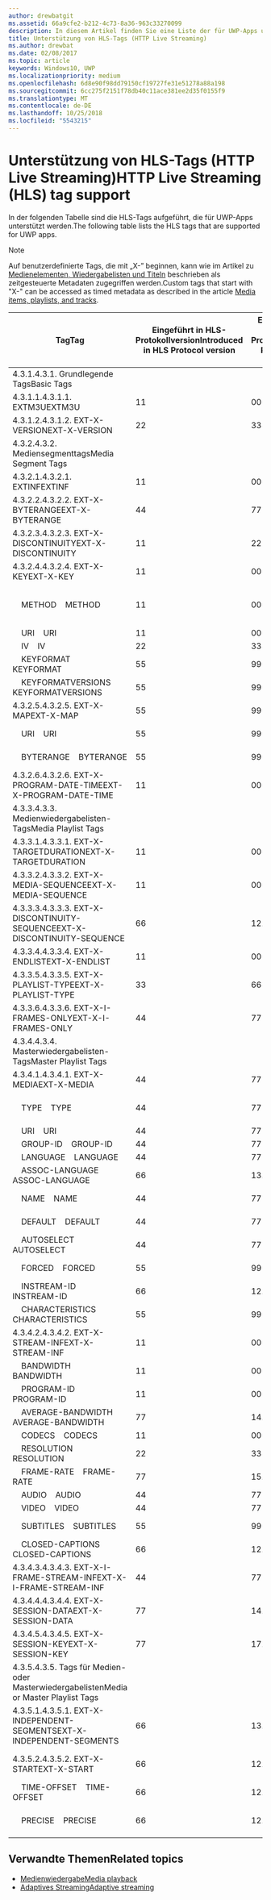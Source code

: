 ```yaml
---
author: drewbatgit
ms.assetid: 66a9cfe2-b212-4c73-8a36-963c33270099
description: In diesem Artikel finden Sie eine Liste der für UWP-Apps unterstützten Tags für das HLS-Protokoll (HTTP Live Streaming).
title: Unterstützung von HLS-Tags (HTTP Live Streaming)
ms.author: drewbat
ms.date: 02/08/2017
ms.topic: article
keywords: Windows10, UWP
ms.localizationpriority: medium
ms.openlocfilehash: 6d8e90f98dd79150cf19727fe31e51278a88a198
ms.sourcegitcommit: 6cc275f2151f78db40c11ace381ee2d35f0155f9
ms.translationtype: MT
ms.contentlocale: de-DE
ms.lasthandoff: 10/25/2018
ms.locfileid: "5543215"
---
```

# <a name="http-live-streaming-hls-tag-support"></a><span data-ttu-id="fa76d-104">Unterstützung von HLS-Tags (HTTP Live Streaming)</span><span class="sxs-lookup"><span data-stu-id="fa76d-104">HTTP Live Streaming (HLS) tag support</span></span>
<span data-ttu-id="fa76d-105">In der folgenden Tabelle sind die HLS-Tags aufgeführt, die für UWP-Apps unterstützt werden.</span><span class="sxs-lookup"><span data-stu-id="fa76d-105">The following table lists the HLS tags that are supported for UWP apps.</span></span>

> [!NOTE] 
> <span data-ttu-id="fa76d-106">Auf benutzerdefinierte Tags, die mit „X-” beginnen, kann wie im Artikel zu [Medienelementen, Wiedergabelisten und Titeln](media-playback-with-mediasource.md) beschrieben als zeitgesteuerte Metadaten zugegriffen werden.</span><span class="sxs-lookup"><span data-stu-id="fa76d-106">Custom tags that start with "X-" can be accessed as timed metadata as described in the article [Media items, playlists, and tracks](media-playback-with-mediasource.md).</span></span>

|<span data-ttu-id="fa76d-107">Tag</span><span class="sxs-lookup"><span data-stu-id="fa76d-107">Tag</span></span> |<span data-ttu-id="fa76d-108">Eingeführt in HLS-Protokollversion</span><span class="sxs-lookup"><span data-stu-id="fa76d-108">Introduced in HLS Protocol version</span></span>|<span data-ttu-id="fa76d-109">Entwurfsversion des HLS-Protokolldokuments</span><span class="sxs-lookup"><span data-stu-id="fa76d-109">HLS Protocol Document Draft Version</span></span>|<span data-ttu-id="fa76d-110">Erforderlich auf dem Client</span><span class="sxs-lookup"><span data-stu-id="fa76d-110">Required on Client</span></span>|<span data-ttu-id="fa76d-111">Juliversion von Windows 10</span><span class="sxs-lookup"><span data-stu-id="fa76d-111">July release of Windows 10</span></span>|<span data-ttu-id="fa76d-112">Windows 10, Version 1511</span><span class="sxs-lookup"><span data-stu-id="fa76d-112">Windows 10, Version 1511</span></span>|<span data-ttu-id="fa76d-113">Windows 10, Version 1607</span><span class="sxs-lookup"><span data-stu-id="fa76d-113">Windows 10, Version 1607</span></span> |
|---------------------|-----------|--------------|---------|--------------|-----|-----|
|<span data-ttu-id="fa76d-114">4.3.1.</span><span class="sxs-lookup"><span data-stu-id="fa76d-114">4.3.1.</span></span>  <span data-ttu-id="fa76d-115">Grundlegende Tags</span><span class="sxs-lookup"><span data-stu-id="fa76d-115">Basic Tags</span></span>                 |             |                   |         |             |     |    |
| <span data-ttu-id="fa76d-116">4.3.1.1.</span><span class="sxs-lookup"><span data-stu-id="fa76d-116">4.3.1.1.</span></span>  <span data-ttu-id="fa76d-117">EXTM3U</span><span class="sxs-lookup"><span data-stu-id="fa76d-117">EXTM3U</span></span> |<span data-ttu-id="fa76d-118">1</span><span class="sxs-lookup"><span data-stu-id="fa76d-118">1</span></span>|<span data-ttu-id="fa76d-119">0</span><span class="sxs-lookup"><span data-stu-id="fa76d-119">0</span></span>|<span data-ttu-id="fa76d-120">ERFORDERLICH</span><span class="sxs-lookup"><span data-stu-id="fa76d-120">REQUIRED</span></span>|<span data-ttu-id="fa76d-121">Unterstützt</span><span class="sxs-lookup"><span data-stu-id="fa76d-121">Supported</span></span>|<span data-ttu-id="fa76d-122">Unterstützt</span><span class="sxs-lookup"><span data-stu-id="fa76d-122">Supported</span></span>|<span data-ttu-id="fa76d-123">Unterstützt</span><span class="sxs-lookup"><span data-stu-id="fa76d-123">Supported</span></span>|
| <span data-ttu-id="fa76d-124">4.3.1.2.</span><span class="sxs-lookup"><span data-stu-id="fa76d-124">4.3.1.2.</span></span>  <span data-ttu-id="fa76d-125">EXT-X-VERSION</span><span class="sxs-lookup"><span data-stu-id="fa76d-125">EXT-X-VERSION</span></span> |<span data-ttu-id="fa76d-126">2</span><span class="sxs-lookup"><span data-stu-id="fa76d-126">2</span></span>|<span data-ttu-id="fa76d-127">3</span><span class="sxs-lookup"><span data-stu-id="fa76d-127">3</span></span>|<span data-ttu-id="fa76d-128">ERFORDERLICH</span><span class="sxs-lookup"><span data-stu-id="fa76d-128">REQUIRED</span></span>|<span data-ttu-id="fa76d-129">Unterstützt</span><span class="sxs-lookup"><span data-stu-id="fa76d-129">Supported</span></span>|<span data-ttu-id="fa76d-130">Unterstützt</span><span class="sxs-lookup"><span data-stu-id="fa76d-130">Supported</span></span>|<span data-ttu-id="fa76d-131">Unterstützt</span><span class="sxs-lookup"><span data-stu-id="fa76d-131">Supported</span></span>
|<span data-ttu-id="fa76d-132">4.3.2.</span><span class="sxs-lookup"><span data-stu-id="fa76d-132">4.3.2.</span></span>  <span data-ttu-id="fa76d-133">Mediensegmenttags</span><span class="sxs-lookup"><span data-stu-id="fa76d-133">Media Segment Tags</span></span>                 |             |                   |         |             |     |    | 
| <span data-ttu-id="fa76d-134">4.3.2.1.</span><span class="sxs-lookup"><span data-stu-id="fa76d-134">4.3.2.1.</span></span>  <span data-ttu-id="fa76d-135">EXTINF</span><span class="sxs-lookup"><span data-stu-id="fa76d-135">EXTINF</span></span>  |<span data-ttu-id="fa76d-136">1</span><span class="sxs-lookup"><span data-stu-id="fa76d-136">1</span></span>|<span data-ttu-id="fa76d-137">0</span><span class="sxs-lookup"><span data-stu-id="fa76d-137">0</span></span>|<span data-ttu-id="fa76d-138">ERFORDERLICH</span><span class="sxs-lookup"><span data-stu-id="fa76d-138">REQUIRED</span></span>|<span data-ttu-id="fa76d-139">Unterstützt</span><span class="sxs-lookup"><span data-stu-id="fa76d-139">Supported</span></span>|<span data-ttu-id="fa76d-140">Unterstützt</span><span class="sxs-lookup"><span data-stu-id="fa76d-140">Supported</span></span>|<span data-ttu-id="fa76d-141">Unterstützt</span><span class="sxs-lookup"><span data-stu-id="fa76d-141">Supported</span></span>
| <span data-ttu-id="fa76d-142">4.3.2.2.</span><span class="sxs-lookup"><span data-stu-id="fa76d-142">4.3.2.2.</span></span>  <span data-ttu-id="fa76d-143">EXT-X-BYTERANGE</span><span class="sxs-lookup"><span data-stu-id="fa76d-143">EXT-X-BYTERANGE</span></span> |<span data-ttu-id="fa76d-144">4</span><span class="sxs-lookup"><span data-stu-id="fa76d-144">4</span></span>|<span data-ttu-id="fa76d-145">7</span><span class="sxs-lookup"><span data-stu-id="fa76d-145">7</span></span>|<span data-ttu-id="fa76d-146">OPTIONAL</span><span class="sxs-lookup"><span data-stu-id="fa76d-146">OPTIONAL</span></span>|<span data-ttu-id="fa76d-147">Unterstützt</span><span class="sxs-lookup"><span data-stu-id="fa76d-147">Supported</span></span>|<span data-ttu-id="fa76d-148">Unterstützt</span><span class="sxs-lookup"><span data-stu-id="fa76d-148">Supported</span></span>|<span data-ttu-id="fa76d-149">Unterstützt</span><span class="sxs-lookup"><span data-stu-id="fa76d-149">Supported</span></span>|
| <span data-ttu-id="fa76d-150">4.3.2.3.</span><span class="sxs-lookup"><span data-stu-id="fa76d-150">4.3.2.3.</span></span>  <span data-ttu-id="fa76d-151">EXT-X-DISCONTINUITY</span><span class="sxs-lookup"><span data-stu-id="fa76d-151">EXT-X-DISCONTINUITY</span></span> |<span data-ttu-id="fa76d-152">1</span><span class="sxs-lookup"><span data-stu-id="fa76d-152">1</span></span>|<span data-ttu-id="fa76d-153">2</span><span class="sxs-lookup"><span data-stu-id="fa76d-153">2</span></span>|<span data-ttu-id="fa76d-154">OPTIONAL</span><span class="sxs-lookup"><span data-stu-id="fa76d-154">OPTIONAL</span></span>|<span data-ttu-id="fa76d-155">Unterstützt</span><span class="sxs-lookup"><span data-stu-id="fa76d-155">Supported</span></span>|<span data-ttu-id="fa76d-156">Unterstützt</span><span class="sxs-lookup"><span data-stu-id="fa76d-156">Supported</span></span>|<span data-ttu-id="fa76d-157">Unterstützt</span><span class="sxs-lookup"><span data-stu-id="fa76d-157">Supported</span></span>|
| <span data-ttu-id="fa76d-158">4.3.2.4.</span><span class="sxs-lookup"><span data-stu-id="fa76d-158">4.3.2.4.</span></span>  <span data-ttu-id="fa76d-159">EXT-X-KEY</span><span class="sxs-lookup"><span data-stu-id="fa76d-159">EXT-X-KEY</span></span> |<span data-ttu-id="fa76d-160">1</span><span class="sxs-lookup"><span data-stu-id="fa76d-160">1</span></span>|<span data-ttu-id="fa76d-161">0</span><span class="sxs-lookup"><span data-stu-id="fa76d-161">0</span></span>|<span data-ttu-id="fa76d-162">OPTIONAL</span><span class="sxs-lookup"><span data-stu-id="fa76d-162">OPTIONAL</span></span>|<span data-ttu-id="fa76d-163">Unterstützt</span><span class="sxs-lookup"><span data-stu-id="fa76d-163">Supported</span></span>|<span data-ttu-id="fa76d-164">Unterstützt</span><span class="sxs-lookup"><span data-stu-id="fa76d-164">Supported</span></span>|<span data-ttu-id="fa76d-165">Unterstützt</span><span class="sxs-lookup"><span data-stu-id="fa76d-165">Supported</span></span>|
|<span data-ttu-id="fa76d-166">&nbsp;&nbsp;&nbsp; METHOD</span><span class="sxs-lookup"><span data-stu-id="fa76d-166">&nbsp;&nbsp;&nbsp; METHOD</span></span>|<span data-ttu-id="fa76d-167">1</span><span class="sxs-lookup"><span data-stu-id="fa76d-167">1</span></span>|<span data-ttu-id="fa76d-168">0</span><span class="sxs-lookup"><span data-stu-id="fa76d-168">0</span></span>|<span data-ttu-id="fa76d-169">Attribut</span><span class="sxs-lookup"><span data-stu-id="fa76d-169">Attribute</span></span>|<span data-ttu-id="fa76d-170">„NONE, AES-128”</span><span class="sxs-lookup"><span data-stu-id="fa76d-170">"NONE, AES-128"</span></span>|<span data-ttu-id="fa76d-171">„NONE, AES-128”</span><span class="sxs-lookup"><span data-stu-id="fa76d-171">"NONE, AES-128"</span></span>|<span data-ttu-id="fa76d-172">„NONE, AES-128, SAMPLE-AES”</span><span class="sxs-lookup"><span data-stu-id="fa76d-172">"NONE, AES-128, SAMPLE-AES"</span></span>|
|<span data-ttu-id="fa76d-173">&nbsp;&nbsp;&nbsp; URI</span><span class="sxs-lookup"><span data-stu-id="fa76d-173">&nbsp;&nbsp;&nbsp; URI</span></span>|<span data-ttu-id="fa76d-174">1</span><span class="sxs-lookup"><span data-stu-id="fa76d-174">1</span></span>|<span data-ttu-id="fa76d-175">0</span><span class="sxs-lookup"><span data-stu-id="fa76d-175">0</span></span>|<span data-ttu-id="fa76d-176">Attribut</span><span class="sxs-lookup"><span data-stu-id="fa76d-176">Attribute</span></span>|<span data-ttu-id="fa76d-177">Unterstützt</span><span class="sxs-lookup"><span data-stu-id="fa76d-177">Supported</span></span>|<span data-ttu-id="fa76d-178">Unterstützt</span><span class="sxs-lookup"><span data-stu-id="fa76d-178">Supported</span></span>|<span data-ttu-id="fa76d-179">Unterstützt</span><span class="sxs-lookup"><span data-stu-id="fa76d-179">Supported</span></span>|
|<span data-ttu-id="fa76d-180">&nbsp;&nbsp;&nbsp; IV</span><span class="sxs-lookup"><span data-stu-id="fa76d-180">&nbsp;&nbsp;&nbsp; IV</span></span>|<span data-ttu-id="fa76d-181">2</span><span class="sxs-lookup"><span data-stu-id="fa76d-181">2</span></span>|<span data-ttu-id="fa76d-182">3</span><span class="sxs-lookup"><span data-stu-id="fa76d-182">3</span></span>|<span data-ttu-id="fa76d-183">Attribut</span><span class="sxs-lookup"><span data-stu-id="fa76d-183">Attribute</span></span>|<span data-ttu-id="fa76d-184">Unterstützt</span><span class="sxs-lookup"><span data-stu-id="fa76d-184">Supported</span></span>|<span data-ttu-id="fa76d-185">Unterstützt</span><span class="sxs-lookup"><span data-stu-id="fa76d-185">Supported</span></span>|<span data-ttu-id="fa76d-186">Unterstützt</span><span class="sxs-lookup"><span data-stu-id="fa76d-186">Supported</span></span>|
|<span data-ttu-id="fa76d-187">&nbsp;&nbsp;&nbsp; KEYFORMAT</span><span class="sxs-lookup"><span data-stu-id="fa76d-187">&nbsp;&nbsp;&nbsp; KEYFORMAT</span></span>|<span data-ttu-id="fa76d-188">5</span><span class="sxs-lookup"><span data-stu-id="fa76d-188">5</span></span>|<span data-ttu-id="fa76d-189">9</span><span class="sxs-lookup"><span data-stu-id="fa76d-189">9</span></span>|<span data-ttu-id="fa76d-190">Attribut</span><span class="sxs-lookup"><span data-stu-id="fa76d-190">Attribute</span></span>|<span data-ttu-id="fa76d-191">Nicht unterstützt</span><span class="sxs-lookup"><span data-stu-id="fa76d-191">Not Supported</span></span>|<span data-ttu-id="fa76d-192">Nicht unterstützt</span><span class="sxs-lookup"><span data-stu-id="fa76d-192">Not Supported</span></span>|<span data-ttu-id="fa76d-193">Nicht unterstützt</span><span class="sxs-lookup"><span data-stu-id="fa76d-193">Not Supported</span></span>|
|<span data-ttu-id="fa76d-194">&nbsp;&nbsp;&nbsp; KEYFORMATVERSIONS</span><span class="sxs-lookup"><span data-stu-id="fa76d-194">&nbsp;&nbsp;&nbsp; KEYFORMATVERSIONS</span></span>|<span data-ttu-id="fa76d-195">5</span><span class="sxs-lookup"><span data-stu-id="fa76d-195">5</span></span>|<span data-ttu-id="fa76d-196">9</span><span class="sxs-lookup"><span data-stu-id="fa76d-196">9</span></span>|<span data-ttu-id="fa76d-197">Attribut</span><span class="sxs-lookup"><span data-stu-id="fa76d-197">Attribute</span></span>|<span data-ttu-id="fa76d-198">Nicht unterstützt</span><span class="sxs-lookup"><span data-stu-id="fa76d-198">Not Supported</span></span>|<span data-ttu-id="fa76d-199">Nicht unterstützt</span><span class="sxs-lookup"><span data-stu-id="fa76d-199">Not Supported</span></span>|<span data-ttu-id="fa76d-200">Nicht unterstützt</span><span class="sxs-lookup"><span data-stu-id="fa76d-200">Not Supported</span></span>|
| <span data-ttu-id="fa76d-201">4.3.2.5.</span><span class="sxs-lookup"><span data-stu-id="fa76d-201">4.3.2.5.</span></span>  <span data-ttu-id="fa76d-202">EXT-X-MAP</span><span class="sxs-lookup"><span data-stu-id="fa76d-202">EXT-X-MAP</span></span> |<span data-ttu-id="fa76d-203">5</span><span class="sxs-lookup"><span data-stu-id="fa76d-203">5</span></span>|<span data-ttu-id="fa76d-204">9</span><span class="sxs-lookup"><span data-stu-id="fa76d-204">9</span></span>|<span data-ttu-id="fa76d-205">OPTIONAL</span><span class="sxs-lookup"><span data-stu-id="fa76d-205">OPTIONAL</span></span>|<span data-ttu-id="fa76d-206">Nicht unterstützt</span><span class="sxs-lookup"><span data-stu-id="fa76d-206">Not Supported</span></span>|<span data-ttu-id="fa76d-207">Nicht unterstützt</span><span class="sxs-lookup"><span data-stu-id="fa76d-207">Not Supported</span></span>|<span data-ttu-id="fa76d-208">Nicht unterstützt</span><span class="sxs-lookup"><span data-stu-id="fa76d-208">Not Supported</span></span>|
|<span data-ttu-id="fa76d-209">&nbsp;&nbsp;&nbsp; URI</span><span class="sxs-lookup"><span data-stu-id="fa76d-209">&nbsp;&nbsp;&nbsp; URI</span></span>|<span data-ttu-id="fa76d-210">5</span><span class="sxs-lookup"><span data-stu-id="fa76d-210">5</span></span>|<span data-ttu-id="fa76d-211">9</span><span class="sxs-lookup"><span data-stu-id="fa76d-211">9</span></span>|<span data-ttu-id="fa76d-212">Attribut</span><span class="sxs-lookup"><span data-stu-id="fa76d-212">Attribute</span></span>|<span data-ttu-id="fa76d-213">Nicht unterstützt</span><span class="sxs-lookup"><span data-stu-id="fa76d-213">Not Supported</span></span>|<span data-ttu-id="fa76d-214">Nicht unterstützt</span><span class="sxs-lookup"><span data-stu-id="fa76d-214">Not Supported</span></span>|<span data-ttu-id="fa76d-215">Nicht unterstützt</span><span class="sxs-lookup"><span data-stu-id="fa76d-215">Not Supported</span></span>|
|<span data-ttu-id="fa76d-216">&nbsp;&nbsp;&nbsp; BYTERANGE</span><span class="sxs-lookup"><span data-stu-id="fa76d-216">&nbsp;&nbsp;&nbsp; BYTERANGE</span></span>|<span data-ttu-id="fa76d-217">5</span><span class="sxs-lookup"><span data-stu-id="fa76d-217">5</span></span>|<span data-ttu-id="fa76d-218">9</span><span class="sxs-lookup"><span data-stu-id="fa76d-218">9</span></span>|<span data-ttu-id="fa76d-219">Attribut</span><span class="sxs-lookup"><span data-stu-id="fa76d-219">Attribute</span></span>|<span data-ttu-id="fa76d-220">Nicht unterstützt</span><span class="sxs-lookup"><span data-stu-id="fa76d-220">Not Supported</span></span>|<span data-ttu-id="fa76d-221">Nicht unterstützt</span><span class="sxs-lookup"><span data-stu-id="fa76d-221">Not Supported</span></span>|<span data-ttu-id="fa76d-222">Nicht unterstützt</span><span class="sxs-lookup"><span data-stu-id="fa76d-222">Not Supported</span></span>|
| <span data-ttu-id="fa76d-223">4.3.2.6.</span><span class="sxs-lookup"><span data-stu-id="fa76d-223">4.3.2.6.</span></span>  <span data-ttu-id="fa76d-224">EXT-X-PROGRAM-DATE-TIME</span><span class="sxs-lookup"><span data-stu-id="fa76d-224">EXT-X-PROGRAM-DATE-TIME</span></span> |<span data-ttu-id="fa76d-225">1</span><span class="sxs-lookup"><span data-stu-id="fa76d-225">1</span></span>|<span data-ttu-id="fa76d-226">0</span><span class="sxs-lookup"><span data-stu-id="fa76d-226">0</span></span>|<span data-ttu-id="fa76d-227">OPTIONAL</span><span class="sxs-lookup"><span data-stu-id="fa76d-227">OPTIONAL</span></span>|<span data-ttu-id="fa76d-228">Nicht unterstützt</span><span class="sxs-lookup"><span data-stu-id="fa76d-228">Not Supported</span></span>|<span data-ttu-id="fa76d-229">Nicht unterstützt</span><span class="sxs-lookup"><span data-stu-id="fa76d-229">Not Supported</span></span>|<span data-ttu-id="fa76d-230">Nicht unterstützt</span><span class="sxs-lookup"><span data-stu-id="fa76d-230">Not Supported</span></span>|
|<span data-ttu-id="fa76d-231">4.3.3.</span><span class="sxs-lookup"><span data-stu-id="fa76d-231">4.3.3.</span></span>  <span data-ttu-id="fa76d-232">Medienwiedergabelisten-Tags</span><span class="sxs-lookup"><span data-stu-id="fa76d-232">Media Playlist Tags</span></span>                 |             |                   |         |             |     |    | 
| <span data-ttu-id="fa76d-233">4.3.3.1.</span><span class="sxs-lookup"><span data-stu-id="fa76d-233">4.3.3.1.</span></span>  <span data-ttu-id="fa76d-234">EXT-X-TARGETDURATION</span><span class="sxs-lookup"><span data-stu-id="fa76d-234">EXT-X-TARGETDURATION</span></span>  |<span data-ttu-id="fa76d-235">1</span><span class="sxs-lookup"><span data-stu-id="fa76d-235">1</span></span>|<span data-ttu-id="fa76d-236">0</span><span class="sxs-lookup"><span data-stu-id="fa76d-236">0</span></span>|<span data-ttu-id="fa76d-237">ERFORDERLICH</span><span class="sxs-lookup"><span data-stu-id="fa76d-237">REQUIRED</span></span>|<span data-ttu-id="fa76d-238">Unterstützt</span><span class="sxs-lookup"><span data-stu-id="fa76d-238">Supported</span></span>|<span data-ttu-id="fa76d-239">Unterstützt</span><span class="sxs-lookup"><span data-stu-id="fa76d-239">Supported</span></span>|<span data-ttu-id="fa76d-240">Unterstützt</span><span class="sxs-lookup"><span data-stu-id="fa76d-240">Supported</span></span>|
| <span data-ttu-id="fa76d-241">4.3.3.2.</span><span class="sxs-lookup"><span data-stu-id="fa76d-241">4.3.3.2.</span></span>  <span data-ttu-id="fa76d-242">EXT-X-MEDIA-SEQUENCE</span><span class="sxs-lookup"><span data-stu-id="fa76d-242">EXT-X-MEDIA-SEQUENCE</span></span>  |<span data-ttu-id="fa76d-243">1</span><span class="sxs-lookup"><span data-stu-id="fa76d-243">1</span></span>|<span data-ttu-id="fa76d-244">0</span><span class="sxs-lookup"><span data-stu-id="fa76d-244">0</span></span>|<span data-ttu-id="fa76d-245">OPTIONAL</span><span class="sxs-lookup"><span data-stu-id="fa76d-245">OPTIONAL</span></span>|<span data-ttu-id="fa76d-246">Unterstützt</span><span class="sxs-lookup"><span data-stu-id="fa76d-246">Supported</span></span>|<span data-ttu-id="fa76d-247">Unterstützt</span><span class="sxs-lookup"><span data-stu-id="fa76d-247">Supported</span></span>|<span data-ttu-id="fa76d-248">Unterstützt</span><span class="sxs-lookup"><span data-stu-id="fa76d-248">Supported</span></span>|
| <span data-ttu-id="fa76d-249">4.3.3.3.</span><span class="sxs-lookup"><span data-stu-id="fa76d-249">4.3.3.3.</span></span>  <span data-ttu-id="fa76d-250">EXT-X-DISCONTINUITY-SEQUENCE</span><span class="sxs-lookup"><span data-stu-id="fa76d-250">EXT-X-DISCONTINUITY-SEQUENCE</span></span>|<span data-ttu-id="fa76d-251">6</span><span class="sxs-lookup"><span data-stu-id="fa76d-251">6</span></span>|<span data-ttu-id="fa76d-252">12</span><span class="sxs-lookup"><span data-stu-id="fa76d-252">12</span></span>|<span data-ttu-id="fa76d-253">OPTIONAL</span><span class="sxs-lookup"><span data-stu-id="fa76d-253">OPTIONAL</span></span>|<span data-ttu-id="fa76d-254">Nicht unterstützt</span><span class="sxs-lookup"><span data-stu-id="fa76d-254">Not Supported</span></span>|<span data-ttu-id="fa76d-255">Nicht unterstützt</span><span class="sxs-lookup"><span data-stu-id="fa76d-255">Not Supported</span></span>|<span data-ttu-id="fa76d-256">Nicht unterstützt</span><span class="sxs-lookup"><span data-stu-id="fa76d-256">Not Supported</span></span>|
| <span data-ttu-id="fa76d-257">4.3.3.4.</span><span class="sxs-lookup"><span data-stu-id="fa76d-257">4.3.3.4.</span></span>  <span data-ttu-id="fa76d-258">EXT-X-ENDLIST</span><span class="sxs-lookup"><span data-stu-id="fa76d-258">EXT-X-ENDLIST</span></span> |<span data-ttu-id="fa76d-259">1</span><span class="sxs-lookup"><span data-stu-id="fa76d-259">1</span></span>|<span data-ttu-id="fa76d-260">0</span><span class="sxs-lookup"><span data-stu-id="fa76d-260">0</span></span>|<span data-ttu-id="fa76d-261">OPTIONAL</span><span class="sxs-lookup"><span data-stu-id="fa76d-261">OPTIONAL</span></span>|<span data-ttu-id="fa76d-262">Unterstützt</span><span class="sxs-lookup"><span data-stu-id="fa76d-262">Supported</span></span>|<span data-ttu-id="fa76d-263">Unterstützt</span><span class="sxs-lookup"><span data-stu-id="fa76d-263">Supported</span></span>|<span data-ttu-id="fa76d-264">Unterstützt</span><span class="sxs-lookup"><span data-stu-id="fa76d-264">Supported</span></span>|
| <span data-ttu-id="fa76d-265">4.3.3.5.</span><span class="sxs-lookup"><span data-stu-id="fa76d-265">4.3.3.5.</span></span>  <span data-ttu-id="fa76d-266">EXT-X-PLAYLIST-TYPE</span><span class="sxs-lookup"><span data-stu-id="fa76d-266">EXT-X-PLAYLIST-TYPE</span></span> |<span data-ttu-id="fa76d-267">3</span><span class="sxs-lookup"><span data-stu-id="fa76d-267">3</span></span>|<span data-ttu-id="fa76d-268">6</span><span class="sxs-lookup"><span data-stu-id="fa76d-268">6</span></span>|<span data-ttu-id="fa76d-269">OPTIONAL</span><span class="sxs-lookup"><span data-stu-id="fa76d-269">OPTIONAL</span></span>|<span data-ttu-id="fa76d-270">Unterstützt</span><span class="sxs-lookup"><span data-stu-id="fa76d-270">Supported</span></span>|<span data-ttu-id="fa76d-271">Unterstützt</span><span class="sxs-lookup"><span data-stu-id="fa76d-271">Supported</span></span>|<span data-ttu-id="fa76d-272">Unterstützt</span><span class="sxs-lookup"><span data-stu-id="fa76d-272">Supported</span></span>|
| <span data-ttu-id="fa76d-273">4.3.3.6.</span><span class="sxs-lookup"><span data-stu-id="fa76d-273">4.3.3.6.</span></span>  <span data-ttu-id="fa76d-274">EXT-X-I-FRAMES-ONLY</span><span class="sxs-lookup"><span data-stu-id="fa76d-274">EXT-X-I-FRAMES-ONLY</span></span> |<span data-ttu-id="fa76d-275">4</span><span class="sxs-lookup"><span data-stu-id="fa76d-275">4</span></span>|<span data-ttu-id="fa76d-276">7</span><span class="sxs-lookup"><span data-stu-id="fa76d-276">7</span></span>|<span data-ttu-id="fa76d-277">OPTIONAL</span><span class="sxs-lookup"><span data-stu-id="fa76d-277">OPTIONAL</span></span>|<span data-ttu-id="fa76d-278">Nicht unterstützt</span><span class="sxs-lookup"><span data-stu-id="fa76d-278">Not Supported</span></span>|<span data-ttu-id="fa76d-279">Nicht unterstützt</span><span class="sxs-lookup"><span data-stu-id="fa76d-279">Not Supported</span></span>|<span data-ttu-id="fa76d-280">Nicht unterstützt</span><span class="sxs-lookup"><span data-stu-id="fa76d-280">Not Supported</span></span>|
|<span data-ttu-id="fa76d-281">4.3.4.</span><span class="sxs-lookup"><span data-stu-id="fa76d-281">4.3.4.</span></span>  <span data-ttu-id="fa76d-282">Masterwiedergabelisten-Tags</span><span class="sxs-lookup"><span data-stu-id="fa76d-282">Master Playlist Tags</span></span>                 |             |                   |         |             |     |    |
| <span data-ttu-id="fa76d-283">4.3.4.1.</span><span class="sxs-lookup"><span data-stu-id="fa76d-283">4.3.4.1.</span></span>  <span data-ttu-id="fa76d-284">EXT-X-MEDIA</span><span class="sxs-lookup"><span data-stu-id="fa76d-284">EXT-X-MEDIA</span></span> |<span data-ttu-id="fa76d-285">4</span><span class="sxs-lookup"><span data-stu-id="fa76d-285">4</span></span>|<span data-ttu-id="fa76d-286">7</span><span class="sxs-lookup"><span data-stu-id="fa76d-286">7</span></span>|<span data-ttu-id="fa76d-287">OPTIONAL</span><span class="sxs-lookup"><span data-stu-id="fa76d-287">OPTIONAL</span></span>|<span data-ttu-id="fa76d-288">Unterstützt</span><span class="sxs-lookup"><span data-stu-id="fa76d-288">Supported</span></span>|<span data-ttu-id="fa76d-289">Unterstützt</span><span class="sxs-lookup"><span data-stu-id="fa76d-289">Supported</span></span>|<span data-ttu-id="fa76d-290">Unterstützt</span><span class="sxs-lookup"><span data-stu-id="fa76d-290">Supported</span></span>|
|<span data-ttu-id="fa76d-291">&nbsp;&nbsp;&nbsp;  TYPE</span><span class="sxs-lookup"><span data-stu-id="fa76d-291">&nbsp;&nbsp;&nbsp;  TYPE</span></span>|<span data-ttu-id="fa76d-292">4</span><span class="sxs-lookup"><span data-stu-id="fa76d-292">4</span></span>|<span data-ttu-id="fa76d-293">7</span><span class="sxs-lookup"><span data-stu-id="fa76d-293">7</span></span>|<span data-ttu-id="fa76d-294">Attribut</span><span class="sxs-lookup"><span data-stu-id="fa76d-294">Attribute</span></span>|<span data-ttu-id="fa76d-295">„AUDIO, VIDEO”</span><span class="sxs-lookup"><span data-stu-id="fa76d-295">"AUDIO, VIDEO"</span></span>|<span data-ttu-id="fa76d-296">„AUDIO, VIDEO”</span><span class="sxs-lookup"><span data-stu-id="fa76d-296">"AUDIO, VIDEO"</span></span>|<span data-ttu-id="fa76d-297">„AUDIO, VIDEO, SUBTITLES”</span><span class="sxs-lookup"><span data-stu-id="fa76d-297">"AUDIO, VIDEO, SUBTITLES"</span></span>|
|<span data-ttu-id="fa76d-298">&nbsp;&nbsp;&nbsp;  URI</span><span class="sxs-lookup"><span data-stu-id="fa76d-298">&nbsp;&nbsp;&nbsp;  URI</span></span>|<span data-ttu-id="fa76d-299">4</span><span class="sxs-lookup"><span data-stu-id="fa76d-299">4</span></span>|<span data-ttu-id="fa76d-300">7</span><span class="sxs-lookup"><span data-stu-id="fa76d-300">7</span></span>|<span data-ttu-id="fa76d-301">Attribut</span><span class="sxs-lookup"><span data-stu-id="fa76d-301">Attribute</span></span>|<span data-ttu-id="fa76d-302">Unterstützt</span><span class="sxs-lookup"><span data-stu-id="fa76d-302">Supported</span></span>|<span data-ttu-id="fa76d-303">Unterstützt</span><span class="sxs-lookup"><span data-stu-id="fa76d-303">Supported</span></span>|<span data-ttu-id="fa76d-304">Unterstützt</span><span class="sxs-lookup"><span data-stu-id="fa76d-304">Supported</span></span>|
|<span data-ttu-id="fa76d-305">&nbsp;&nbsp;&nbsp;  GROUP-ID</span><span class="sxs-lookup"><span data-stu-id="fa76d-305">&nbsp;&nbsp;&nbsp;  GROUP-ID</span></span>|<span data-ttu-id="fa76d-306">4</span><span class="sxs-lookup"><span data-stu-id="fa76d-306">4</span></span>|<span data-ttu-id="fa76d-307">7</span><span class="sxs-lookup"><span data-stu-id="fa76d-307">7</span></span>|<span data-ttu-id="fa76d-308">Attribut</span><span class="sxs-lookup"><span data-stu-id="fa76d-308">Attribute</span></span>|<span data-ttu-id="fa76d-309">Unterstützt</span><span class="sxs-lookup"><span data-stu-id="fa76d-309">Supported</span></span>|<span data-ttu-id="fa76d-310">Unterstützt</span><span class="sxs-lookup"><span data-stu-id="fa76d-310">Supported</span></span>|<span data-ttu-id="fa76d-311">Unterstützt</span><span class="sxs-lookup"><span data-stu-id="fa76d-311">Supported</span></span>|
|<span data-ttu-id="fa76d-312">&nbsp;&nbsp;&nbsp;  LANGUAGE</span><span class="sxs-lookup"><span data-stu-id="fa76d-312">&nbsp;&nbsp;&nbsp;  LANGUAGE</span></span>|<span data-ttu-id="fa76d-313">4</span><span class="sxs-lookup"><span data-stu-id="fa76d-313">4</span></span>|<span data-ttu-id="fa76d-314">7</span><span class="sxs-lookup"><span data-stu-id="fa76d-314">7</span></span>|<span data-ttu-id="fa76d-315">Attribut</span><span class="sxs-lookup"><span data-stu-id="fa76d-315">Attribute</span></span>|<span data-ttu-id="fa76d-316">Unterstützt</span><span class="sxs-lookup"><span data-stu-id="fa76d-316">Supported</span></span>|<span data-ttu-id="fa76d-317">Unterstützt</span><span class="sxs-lookup"><span data-stu-id="fa76d-317">Supported</span></span>|<span data-ttu-id="fa76d-318">Unterstützt</span><span class="sxs-lookup"><span data-stu-id="fa76d-318">Supported</span></span>|
|<span data-ttu-id="fa76d-319">&nbsp;&nbsp;&nbsp;  ASSOC-LANGUAGE</span><span class="sxs-lookup"><span data-stu-id="fa76d-319">&nbsp;&nbsp;&nbsp;  ASSOC-LANGUAGE</span></span>|<span data-ttu-id="fa76d-320">6</span><span class="sxs-lookup"><span data-stu-id="fa76d-320">6</span></span>|<span data-ttu-id="fa76d-321">13</span><span class="sxs-lookup"><span data-stu-id="fa76d-321">13</span></span>|<span data-ttu-id="fa76d-322">Attribut</span><span class="sxs-lookup"><span data-stu-id="fa76d-322">Attribute</span></span>|<span data-ttu-id="fa76d-323">Nicht unterstützt</span><span class="sxs-lookup"><span data-stu-id="fa76d-323">Not Supported</span></span>|<span data-ttu-id="fa76d-324">Nicht unterstützt</span><span class="sxs-lookup"><span data-stu-id="fa76d-324">Not Supported</span></span>|<span data-ttu-id="fa76d-325">Nicht unterstützt</span><span class="sxs-lookup"><span data-stu-id="fa76d-325">Not Supported</span></span>|
|<span data-ttu-id="fa76d-326">&nbsp;&nbsp;&nbsp;  NAME</span><span class="sxs-lookup"><span data-stu-id="fa76d-326">&nbsp;&nbsp;&nbsp;  NAME</span></span>|<span data-ttu-id="fa76d-327">4</span><span class="sxs-lookup"><span data-stu-id="fa76d-327">4</span></span>|<span data-ttu-id="fa76d-328">7</span><span class="sxs-lookup"><span data-stu-id="fa76d-328">7</span></span>|<span data-ttu-id="fa76d-329">Attribut</span><span class="sxs-lookup"><span data-stu-id="fa76d-329">Attribute</span></span>|<span data-ttu-id="fa76d-330">Nicht unterstützt</span><span class="sxs-lookup"><span data-stu-id="fa76d-330">Not Supported</span></span>|<span data-ttu-id="fa76d-331">Nicht unterstützt</span><span class="sxs-lookup"><span data-stu-id="fa76d-331">Not Supported</span></span>|<span data-ttu-id="fa76d-332">Unterstützt</span><span class="sxs-lookup"><span data-stu-id="fa76d-332">Supported</span></span>|
|<span data-ttu-id="fa76d-333">&nbsp;&nbsp;&nbsp;  DEFAULT</span><span class="sxs-lookup"><span data-stu-id="fa76d-333">&nbsp;&nbsp;&nbsp;  DEFAULT</span></span>|<span data-ttu-id="fa76d-334">4</span><span class="sxs-lookup"><span data-stu-id="fa76d-334">4</span></span>|<span data-ttu-id="fa76d-335">7</span><span class="sxs-lookup"><span data-stu-id="fa76d-335">7</span></span>|<span data-ttu-id="fa76d-336">Attribut</span><span class="sxs-lookup"><span data-stu-id="fa76d-336">Attribute</span></span>|<span data-ttu-id="fa76d-337">Nicht unterstützt</span><span class="sxs-lookup"><span data-stu-id="fa76d-337">Not Supported</span></span>|<span data-ttu-id="fa76d-338">Nicht unterstützt</span><span class="sxs-lookup"><span data-stu-id="fa76d-338">Not Supported</span></span>|<span data-ttu-id="fa76d-339">Nicht unterstützt</span><span class="sxs-lookup"><span data-stu-id="fa76d-339">Not Supported</span></span>|
|<span data-ttu-id="fa76d-340">&nbsp;&nbsp;&nbsp;  AUTOSELECT</span><span class="sxs-lookup"><span data-stu-id="fa76d-340">&nbsp;&nbsp;&nbsp;  AUTOSELECT</span></span>|<span data-ttu-id="fa76d-341">4</span><span class="sxs-lookup"><span data-stu-id="fa76d-341">4</span></span>|<span data-ttu-id="fa76d-342">7</span><span class="sxs-lookup"><span data-stu-id="fa76d-342">7</span></span>|<span data-ttu-id="fa76d-343">Attribut</span><span class="sxs-lookup"><span data-stu-id="fa76d-343">Attribute</span></span>|<span data-ttu-id="fa76d-344">Nicht unterstützt</span><span class="sxs-lookup"><span data-stu-id="fa76d-344">Not Supported</span></span>|<span data-ttu-id="fa76d-345">Nicht unterstützt</span><span class="sxs-lookup"><span data-stu-id="fa76d-345">Not Supported</span></span>|<span data-ttu-id="fa76d-346">Nicht unterstützt</span><span class="sxs-lookup"><span data-stu-id="fa76d-346">Not Supported</span></span>|
|<span data-ttu-id="fa76d-347">&nbsp;&nbsp;&nbsp;  FORCED</span><span class="sxs-lookup"><span data-stu-id="fa76d-347">&nbsp;&nbsp;&nbsp;  FORCED</span></span>|<span data-ttu-id="fa76d-348">5</span><span class="sxs-lookup"><span data-stu-id="fa76d-348">5</span></span>|<span data-ttu-id="fa76d-349">9</span><span class="sxs-lookup"><span data-stu-id="fa76d-349">9</span></span>|<span data-ttu-id="fa76d-350">Attribut</span><span class="sxs-lookup"><span data-stu-id="fa76d-350">Attribute</span></span>|<span data-ttu-id="fa76d-351">Nicht unterstützt</span><span class="sxs-lookup"><span data-stu-id="fa76d-351">Not Supported</span></span>|<span data-ttu-id="fa76d-352">Nicht unterstützt</span><span class="sxs-lookup"><span data-stu-id="fa76d-352">Not Supported</span></span>|<span data-ttu-id="fa76d-353">Nicht unterstützt</span><span class="sxs-lookup"><span data-stu-id="fa76d-353">Not Supported</span></span>|
|<span data-ttu-id="fa76d-354">&nbsp;&nbsp;&nbsp;  INSTREAM-ID</span><span class="sxs-lookup"><span data-stu-id="fa76d-354">&nbsp;&nbsp;&nbsp;  INSTREAM-ID</span></span>|<span data-ttu-id="fa76d-355">6</span><span class="sxs-lookup"><span data-stu-id="fa76d-355">6</span></span>|<span data-ttu-id="fa76d-356">12</span><span class="sxs-lookup"><span data-stu-id="fa76d-356">12</span></span>|<span data-ttu-id="fa76d-357">Attribut</span><span class="sxs-lookup"><span data-stu-id="fa76d-357">Attribute</span></span>|<span data-ttu-id="fa76d-358">Nicht unterstützt</span><span class="sxs-lookup"><span data-stu-id="fa76d-358">Not Supported</span></span>|<span data-ttu-id="fa76d-359">Nicht unterstützt</span><span class="sxs-lookup"><span data-stu-id="fa76d-359">Not Supported</span></span>|<span data-ttu-id="fa76d-360">Nicht unterstützt</span><span class="sxs-lookup"><span data-stu-id="fa76d-360">Not Supported</span></span>|
|<span data-ttu-id="fa76d-361">&nbsp;&nbsp;&nbsp;  CHARACTERISTICS</span><span class="sxs-lookup"><span data-stu-id="fa76d-361">&nbsp;&nbsp;&nbsp;  CHARACTERISTICS</span></span>|<span data-ttu-id="fa76d-362">5</span><span class="sxs-lookup"><span data-stu-id="fa76d-362">5</span></span>|<span data-ttu-id="fa76d-363">9</span><span class="sxs-lookup"><span data-stu-id="fa76d-363">9</span></span>|<span data-ttu-id="fa76d-364">Attribut</span><span class="sxs-lookup"><span data-stu-id="fa76d-364">Attribute</span></span>|<span data-ttu-id="fa76d-365">Nicht unterstützt</span><span class="sxs-lookup"><span data-stu-id="fa76d-365">Not Supported</span></span>|<span data-ttu-id="fa76d-366">Nicht unterstützt</span><span class="sxs-lookup"><span data-stu-id="fa76d-366">Not Supported</span></span>|<span data-ttu-id="fa76d-367">Nicht unterstützt</span><span class="sxs-lookup"><span data-stu-id="fa76d-367">Not Supported</span></span>|
| <span data-ttu-id="fa76d-368">4.3.4.2.</span><span class="sxs-lookup"><span data-stu-id="fa76d-368">4.3.4.2.</span></span>  <span data-ttu-id="fa76d-369">EXT-X-STREAM-INF</span><span class="sxs-lookup"><span data-stu-id="fa76d-369">EXT-X-STREAM-INF</span></span>  |<span data-ttu-id="fa76d-370">1</span><span class="sxs-lookup"><span data-stu-id="fa76d-370">1</span></span>|<span data-ttu-id="fa76d-371">0</span><span class="sxs-lookup"><span data-stu-id="fa76d-371">0</span></span>|<span data-ttu-id="fa76d-372">ERFORDERLICH</span><span class="sxs-lookup"><span data-stu-id="fa76d-372">REQUIRED</span></span>|<span data-ttu-id="fa76d-373">Unterstützt</span><span class="sxs-lookup"><span data-stu-id="fa76d-373">Supported</span></span>|<span data-ttu-id="fa76d-374">Unterstützt</span><span class="sxs-lookup"><span data-stu-id="fa76d-374">Supported</span></span>|<span data-ttu-id="fa76d-375">Unterstützt</span><span class="sxs-lookup"><span data-stu-id="fa76d-375">Supported</span></span>|
|<span data-ttu-id="fa76d-376">&nbsp;&nbsp;&nbsp;  BANDWIDTH</span><span class="sxs-lookup"><span data-stu-id="fa76d-376">&nbsp;&nbsp;&nbsp;  BANDWIDTH</span></span>|<span data-ttu-id="fa76d-377">1</span><span class="sxs-lookup"><span data-stu-id="fa76d-377">1</span></span>|<span data-ttu-id="fa76d-378">0</span><span class="sxs-lookup"><span data-stu-id="fa76d-378">0</span></span>|<span data-ttu-id="fa76d-379">Attribut</span><span class="sxs-lookup"><span data-stu-id="fa76d-379">Attribute</span></span>|<span data-ttu-id="fa76d-380">Unterstützt</span><span class="sxs-lookup"><span data-stu-id="fa76d-380">Supported</span></span>|<span data-ttu-id="fa76d-381">Unterstützt</span><span class="sxs-lookup"><span data-stu-id="fa76d-381">Supported</span></span>|<span data-ttu-id="fa76d-382">Unterstützt</span><span class="sxs-lookup"><span data-stu-id="fa76d-382">Supported</span></span>|
|<span data-ttu-id="fa76d-383">&nbsp;&nbsp;&nbsp;  PROGRAM-ID</span><span class="sxs-lookup"><span data-stu-id="fa76d-383">&nbsp;&nbsp;&nbsp;  PROGRAM-ID</span></span>|<span data-ttu-id="fa76d-384">1</span><span class="sxs-lookup"><span data-stu-id="fa76d-384">1</span></span>|<span data-ttu-id="fa76d-385">0</span><span class="sxs-lookup"><span data-stu-id="fa76d-385">0</span></span>|<span data-ttu-id="fa76d-386">Attribut</span><span class="sxs-lookup"><span data-stu-id="fa76d-386">Attribute</span></span>|<span data-ttu-id="fa76d-387">Nicht verfügbar</span><span class="sxs-lookup"><span data-stu-id="fa76d-387">NA</span></span>|<span data-ttu-id="fa76d-388">Nicht verfügbar</span><span class="sxs-lookup"><span data-stu-id="fa76d-388">NA</span></span>|<span data-ttu-id="fa76d-389">Nicht verfügbar</span><span class="sxs-lookup"><span data-stu-id="fa76d-389">NA</span></span>|
|<span data-ttu-id="fa76d-390">&nbsp;&nbsp;&nbsp;  AVERAGE-BANDWIDTH</span><span class="sxs-lookup"><span data-stu-id="fa76d-390">&nbsp;&nbsp;&nbsp;  AVERAGE-BANDWIDTH</span></span>|<span data-ttu-id="fa76d-391">7</span><span class="sxs-lookup"><span data-stu-id="fa76d-391">7</span></span>|<span data-ttu-id="fa76d-392">14</span><span class="sxs-lookup"><span data-stu-id="fa76d-392">14</span></span>|<span data-ttu-id="fa76d-393">Attribut</span><span class="sxs-lookup"><span data-stu-id="fa76d-393">Attribute</span></span>|<span data-ttu-id="fa76d-394">Nicht unterstützt</span><span class="sxs-lookup"><span data-stu-id="fa76d-394">Not Supported</span></span>|<span data-ttu-id="fa76d-395">Nicht unterstützt</span><span class="sxs-lookup"><span data-stu-id="fa76d-395">Not Supported</span></span>|<span data-ttu-id="fa76d-396">Nicht unterstützt</span><span class="sxs-lookup"><span data-stu-id="fa76d-396">Not Supported</span></span>|
|<span data-ttu-id="fa76d-397">&nbsp;&nbsp;&nbsp;  CODECS</span><span class="sxs-lookup"><span data-stu-id="fa76d-397">&nbsp;&nbsp;&nbsp;  CODECS</span></span>|<span data-ttu-id="fa76d-398">1</span><span class="sxs-lookup"><span data-stu-id="fa76d-398">1</span></span>|<span data-ttu-id="fa76d-399">0</span><span class="sxs-lookup"><span data-stu-id="fa76d-399">0</span></span>|<span data-ttu-id="fa76d-400">Attribut</span><span class="sxs-lookup"><span data-stu-id="fa76d-400">Attribute</span></span>|<span data-ttu-id="fa76d-401">Unterstützt</span><span class="sxs-lookup"><span data-stu-id="fa76d-401">Supported</span></span>|<span data-ttu-id="fa76d-402">Unterstützt</span><span class="sxs-lookup"><span data-stu-id="fa76d-402">Supported</span></span>|<span data-ttu-id="fa76d-403">Unterstützt</span><span class="sxs-lookup"><span data-stu-id="fa76d-403">Supported</span></span>|
|<span data-ttu-id="fa76d-404">&nbsp;&nbsp;&nbsp;  RESOLUTION</span><span class="sxs-lookup"><span data-stu-id="fa76d-404">&nbsp;&nbsp;&nbsp;  RESOLUTION</span></span>|<span data-ttu-id="fa76d-405">2</span><span class="sxs-lookup"><span data-stu-id="fa76d-405">2</span></span>|<span data-ttu-id="fa76d-406">3</span><span class="sxs-lookup"><span data-stu-id="fa76d-406">3</span></span>|<span data-ttu-id="fa76d-407">Attribut</span><span class="sxs-lookup"><span data-stu-id="fa76d-407">Attribute</span></span>|<span data-ttu-id="fa76d-408">Unterstützt</span><span class="sxs-lookup"><span data-stu-id="fa76d-408">Supported</span></span>|<span data-ttu-id="fa76d-409">Unterstützt</span><span class="sxs-lookup"><span data-stu-id="fa76d-409">Supported</span></span>|<span data-ttu-id="fa76d-410">Unterstützt</span><span class="sxs-lookup"><span data-stu-id="fa76d-410">Supported</span></span>|
|<span data-ttu-id="fa76d-411">&nbsp;&nbsp;&nbsp;  FRAME-RATE</span><span class="sxs-lookup"><span data-stu-id="fa76d-411">&nbsp;&nbsp;&nbsp;  FRAME-RATE</span></span>|<span data-ttu-id="fa76d-412">7</span><span class="sxs-lookup"><span data-stu-id="fa76d-412">7</span></span>|<span data-ttu-id="fa76d-413">15</span><span class="sxs-lookup"><span data-stu-id="fa76d-413">15</span></span>|<span data-ttu-id="fa76d-414">Attribut</span><span class="sxs-lookup"><span data-stu-id="fa76d-414">Attribute</span></span>|<span data-ttu-id="fa76d-415">Nicht verfügbar</span><span class="sxs-lookup"><span data-stu-id="fa76d-415">NA</span></span>|<span data-ttu-id="fa76d-416">Nicht verfügbar</span><span class="sxs-lookup"><span data-stu-id="fa76d-416">NA</span></span>|<span data-ttu-id="fa76d-417">Nicht verfügbar</span><span class="sxs-lookup"><span data-stu-id="fa76d-417">NA</span></span>|
|<span data-ttu-id="fa76d-418">&nbsp;&nbsp;&nbsp;  AUDIO</span><span class="sxs-lookup"><span data-stu-id="fa76d-418">&nbsp;&nbsp;&nbsp;  AUDIO</span></span>|<span data-ttu-id="fa76d-419">4</span><span class="sxs-lookup"><span data-stu-id="fa76d-419">4</span></span>|<span data-ttu-id="fa76d-420">7</span><span class="sxs-lookup"><span data-stu-id="fa76d-420">7</span></span>|<span data-ttu-id="fa76d-421">Attribut</span><span class="sxs-lookup"><span data-stu-id="fa76d-421">Attribute</span></span>|<span data-ttu-id="fa76d-422">Unterstützt</span><span class="sxs-lookup"><span data-stu-id="fa76d-422">Supported</span></span>|<span data-ttu-id="fa76d-423">Unterstützt</span><span class="sxs-lookup"><span data-stu-id="fa76d-423">Supported</span></span>|<span data-ttu-id="fa76d-424">Unterstützt</span><span class="sxs-lookup"><span data-stu-id="fa76d-424">Supported</span></span>|
|<span data-ttu-id="fa76d-425">&nbsp;&nbsp;&nbsp;  VIDEO</span><span class="sxs-lookup"><span data-stu-id="fa76d-425">&nbsp;&nbsp;&nbsp;  VIDEO</span></span>|<span data-ttu-id="fa76d-426">4</span><span class="sxs-lookup"><span data-stu-id="fa76d-426">4</span></span>|<span data-ttu-id="fa76d-427">7</span><span class="sxs-lookup"><span data-stu-id="fa76d-427">7</span></span>|<span data-ttu-id="fa76d-428">Attribut</span><span class="sxs-lookup"><span data-stu-id="fa76d-428">Attribute</span></span>|<span data-ttu-id="fa76d-429">Unterstützt</span><span class="sxs-lookup"><span data-stu-id="fa76d-429">Supported</span></span>|<span data-ttu-id="fa76d-430">Unterstützt</span><span class="sxs-lookup"><span data-stu-id="fa76d-430">Supported</span></span>|<span data-ttu-id="fa76d-431">Unterstützt</span><span class="sxs-lookup"><span data-stu-id="fa76d-431">Supported</span></span>|
|<span data-ttu-id="fa76d-432">&nbsp;&nbsp;&nbsp;  SUBTITLES</span><span class="sxs-lookup"><span data-stu-id="fa76d-432">&nbsp;&nbsp;&nbsp;  SUBTITLES</span></span>|<span data-ttu-id="fa76d-433">5</span><span class="sxs-lookup"><span data-stu-id="fa76d-433">5</span></span>|<span data-ttu-id="fa76d-434">9</span><span class="sxs-lookup"><span data-stu-id="fa76d-434">9</span></span>|<span data-ttu-id="fa76d-435">Attribut</span><span class="sxs-lookup"><span data-stu-id="fa76d-435">Attribute</span></span>|<span data-ttu-id="fa76d-436">Nicht unterstützt</span><span class="sxs-lookup"><span data-stu-id="fa76d-436">Not Supported</span></span>|<span data-ttu-id="fa76d-437">Nicht unterstützt</span><span class="sxs-lookup"><span data-stu-id="fa76d-437">Not Supported</span></span>|<span data-ttu-id="fa76d-438">Unterstützt</span><span class="sxs-lookup"><span data-stu-id="fa76d-438">Supported</span></span>|
|<span data-ttu-id="fa76d-439">&nbsp;&nbsp;&nbsp;  CLOSED-CAPTIONS</span><span class="sxs-lookup"><span data-stu-id="fa76d-439">&nbsp;&nbsp;&nbsp;  CLOSED-CAPTIONS</span></span>|<span data-ttu-id="fa76d-440">6</span><span class="sxs-lookup"><span data-stu-id="fa76d-440">6</span></span>|<span data-ttu-id="fa76d-441">12</span><span class="sxs-lookup"><span data-stu-id="fa76d-441">12</span></span>|<span data-ttu-id="fa76d-442">Attribut</span><span class="sxs-lookup"><span data-stu-id="fa76d-442">Attribute</span></span>|<span data-ttu-id="fa76d-443">Nicht unterstützt</span><span class="sxs-lookup"><span data-stu-id="fa76d-443">Not Supported</span></span>|<span data-ttu-id="fa76d-444">Nicht unterstützt</span><span class="sxs-lookup"><span data-stu-id="fa76d-444">Not Supported</span></span>|<span data-ttu-id="fa76d-445">Nicht unterstützt</span><span class="sxs-lookup"><span data-stu-id="fa76d-445">Not Supported</span></span>|
| <span data-ttu-id="fa76d-446">4.3.4.3.</span><span class="sxs-lookup"><span data-stu-id="fa76d-446">4.3.4.3.</span></span>  <span data-ttu-id="fa76d-447">EXT-X-I-FRAME-STREAM-INF</span><span class="sxs-lookup"><span data-stu-id="fa76d-447">EXT-X-I-FRAME-STREAM-INF</span></span>  |<span data-ttu-id="fa76d-448">4</span><span class="sxs-lookup"><span data-stu-id="fa76d-448">4</span></span>|<span data-ttu-id="fa76d-449">7</span><span class="sxs-lookup"><span data-stu-id="fa76d-449">7</span></span>|<span data-ttu-id="fa76d-450">OPTIONAL</span><span class="sxs-lookup"><span data-stu-id="fa76d-450">OPTIONAL</span></span>|<span data-ttu-id="fa76d-451">Nicht unterstützt</span><span class="sxs-lookup"><span data-stu-id="fa76d-451">Not Supported</span></span>|<span data-ttu-id="fa76d-452">Nicht unterstützt</span><span class="sxs-lookup"><span data-stu-id="fa76d-452">Not Supported</span></span>|<span data-ttu-id="fa76d-453">Nicht unterstützt</span><span class="sxs-lookup"><span data-stu-id="fa76d-453">Not Supported</span></span>|
| <span data-ttu-id="fa76d-454">4.3.4.4.</span><span class="sxs-lookup"><span data-stu-id="fa76d-454">4.3.4.4.</span></span>  <span data-ttu-id="fa76d-455">EXT-X-SESSION-DATA</span><span class="sxs-lookup"><span data-stu-id="fa76d-455">EXT-X-SESSION-DATA</span></span>  |<span data-ttu-id="fa76d-456">7</span><span class="sxs-lookup"><span data-stu-id="fa76d-456">7</span></span>|<span data-ttu-id="fa76d-457">14</span><span class="sxs-lookup"><span data-stu-id="fa76d-457">14</span></span>|<span data-ttu-id="fa76d-458">OPTIONAL</span><span class="sxs-lookup"><span data-stu-id="fa76d-458">OPTIONAL</span></span>|<span data-ttu-id="fa76d-459">Nicht unterstützt</span><span class="sxs-lookup"><span data-stu-id="fa76d-459">Not Supported</span></span>|<span data-ttu-id="fa76d-460">Nicht unterstützt</span><span class="sxs-lookup"><span data-stu-id="fa76d-460">Not Supported</span></span>|<span data-ttu-id="fa76d-461">Nicht unterstützt</span><span class="sxs-lookup"><span data-stu-id="fa76d-461">Not Supported</span></span>|
| <span data-ttu-id="fa76d-462">4.3.4.5.</span><span class="sxs-lookup"><span data-stu-id="fa76d-462">4.3.4.5.</span></span>  <span data-ttu-id="fa76d-463">EXT-X-SESSION-KEY</span><span class="sxs-lookup"><span data-stu-id="fa76d-463">EXT-X-SESSION-KEY</span></span> |<span data-ttu-id="fa76d-464">7</span><span class="sxs-lookup"><span data-stu-id="fa76d-464">7</span></span>|<span data-ttu-id="fa76d-465">17</span><span class="sxs-lookup"><span data-stu-id="fa76d-465">17</span></span>|<span data-ttu-id="fa76d-466">OPTIONAL</span><span class="sxs-lookup"><span data-stu-id="fa76d-466">OPTIONAL</span></span>|<span data-ttu-id="fa76d-467">Nicht unterstützt</span><span class="sxs-lookup"><span data-stu-id="fa76d-467">Not Supported</span></span>|<span data-ttu-id="fa76d-468">Nicht unterstützt</span><span class="sxs-lookup"><span data-stu-id="fa76d-468">Not Supported</span></span>|<span data-ttu-id="fa76d-469">Nicht unterstützt</span><span class="sxs-lookup"><span data-stu-id="fa76d-469">Not Supported</span></span>|
|<span data-ttu-id="fa76d-470">4.3.5.</span><span class="sxs-lookup"><span data-stu-id="fa76d-470">4.3.5.</span></span>  <span data-ttu-id="fa76d-471">Tags für Medien- oder Masterwiedergabelisten</span><span class="sxs-lookup"><span data-stu-id="fa76d-471">Media or Master Playlist Tags</span></span>                  |             |                   |         |             |     |    |
| <span data-ttu-id="fa76d-472">4.3.5.1.</span><span class="sxs-lookup"><span data-stu-id="fa76d-472">4.3.5.1.</span></span>  <span data-ttu-id="fa76d-473">EXT-X-INDEPENDENT-SEGMENTS</span><span class="sxs-lookup"><span data-stu-id="fa76d-473">EXT-X-INDEPENDENT-SEGMENTS</span></span> |<span data-ttu-id="fa76d-474">6</span><span class="sxs-lookup"><span data-stu-id="fa76d-474">6</span></span>|<span data-ttu-id="fa76d-475">13</span><span class="sxs-lookup"><span data-stu-id="fa76d-475">13</span></span>|<span data-ttu-id="fa76d-476">OPTIONAL</span><span class="sxs-lookup"><span data-stu-id="fa76d-476">OPTIONAL</span></span>|<span data-ttu-id="fa76d-477">Nicht unterstützt</span><span class="sxs-lookup"><span data-stu-id="fa76d-477">Not Supported</span></span>|<span data-ttu-id="fa76d-478">Unterstützt</span><span class="sxs-lookup"><span data-stu-id="fa76d-478">Supported</span></span>|<span data-ttu-id="fa76d-479">Unterstützt</span><span class="sxs-lookup"><span data-stu-id="fa76d-479">Supported</span></span>|
| <span data-ttu-id="fa76d-480">4.3.5.2.</span><span class="sxs-lookup"><span data-stu-id="fa76d-480">4.3.5.2.</span></span>  <span data-ttu-id="fa76d-481">EXT-X-START</span><span class="sxs-lookup"><span data-stu-id="fa76d-481">EXT-X-START</span></span>  |<span data-ttu-id="fa76d-482">6</span><span class="sxs-lookup"><span data-stu-id="fa76d-482">6</span></span>|<span data-ttu-id="fa76d-483">12</span><span class="sxs-lookup"><span data-stu-id="fa76d-483">12</span></span>|<span data-ttu-id="fa76d-484">OPTIONAL</span><span class="sxs-lookup"><span data-stu-id="fa76d-484">OPTIONAL</span></span>|<span data-ttu-id="fa76d-485">Nicht unterstützt</span><span class="sxs-lookup"><span data-stu-id="fa76d-485">Not Supported</span></span>|<span data-ttu-id="fa76d-486">Teilweise unterstützt</span><span class="sxs-lookup"><span data-stu-id="fa76d-486">Partially Supported</span></span>|<span data-ttu-id="fa76d-487">Teilweise unterstützt</span><span class="sxs-lookup"><span data-stu-id="fa76d-487">Partially Supported</span></span>|
|<span data-ttu-id="fa76d-488">&nbsp;&nbsp;&nbsp;  TIME-OFFSET</span><span class="sxs-lookup"><span data-stu-id="fa76d-488">&nbsp;&nbsp;&nbsp;  TIME-OFFSET</span></span>|<span data-ttu-id="fa76d-489">6</span><span class="sxs-lookup"><span data-stu-id="fa76d-489">6</span></span>|<span data-ttu-id="fa76d-490">12</span><span class="sxs-lookup"><span data-stu-id="fa76d-490">12</span></span>|<span data-ttu-id="fa76d-491">Attribut</span><span class="sxs-lookup"><span data-stu-id="fa76d-491">Attribute</span></span>|<span data-ttu-id="fa76d-492">Nicht unterstützt</span><span class="sxs-lookup"><span data-stu-id="fa76d-492">Not Supported</span></span>|<span data-ttu-id="fa76d-493">Unterstützt</span><span class="sxs-lookup"><span data-stu-id="fa76d-493">Supported</span></span>|<span data-ttu-id="fa76d-494">Unterstützt</span><span class="sxs-lookup"><span data-stu-id="fa76d-494">Supported</span></span>|
|<span data-ttu-id="fa76d-495">&nbsp;&nbsp;&nbsp;  PRECISE</span><span class="sxs-lookup"><span data-stu-id="fa76d-495">&nbsp;&nbsp;&nbsp;  PRECISE</span></span>|<span data-ttu-id="fa76d-496">6</span><span class="sxs-lookup"><span data-stu-id="fa76d-496">6</span></span>|<span data-ttu-id="fa76d-497">12</span><span class="sxs-lookup"><span data-stu-id="fa76d-497">12</span></span>|<span data-ttu-id="fa76d-498">Attribut</span><span class="sxs-lookup"><span data-stu-id="fa76d-498">Attribute</span></span>|<span data-ttu-id="fa76d-499">Nicht unterstützt</span><span class="sxs-lookup"><span data-stu-id="fa76d-499">Not Supported</span></span>|<span data-ttu-id="fa76d-500">„NO“ standardmäßig unterstützt</span><span class="sxs-lookup"><span data-stu-id="fa76d-500">Default "NO" supported</span></span>|<span data-ttu-id="fa76d-501">„NO“ standardmäßig unterstützt</span><span class="sxs-lookup"><span data-stu-id="fa76d-501">Default "NO" supported</span></span>|



## <a name="related-topics"></a><span data-ttu-id="fa76d-502">Verwandte Themen</span><span class="sxs-lookup"><span data-stu-id="fa76d-502">Related topics</span></span>

* [<span data-ttu-id="fa76d-503">Medienwiedergabe</span><span class="sxs-lookup"><span data-stu-id="fa76d-503">Media playback</span></span>](media-playback.md)
* [<span data-ttu-id="fa76d-504">Adaptives Streaming</span><span class="sxs-lookup"><span data-stu-id="fa76d-504">Adaptive streaming</span></span>](adaptive-streaming.md)
 

 





